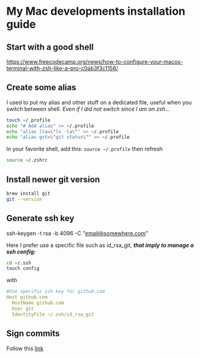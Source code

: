 # My Mac developments installation guide

## Start with a good shell
https://www.freecodecamp.org/news/how-to-configure-your-macos-terminal-with-zsh-like-a-pro-c0ab3f3c1156/

## Create some alias

I used to put my alias and other stuff on a dedicated file, useful when you switch between shell. _Even if I did not switch since I am on zsh..._

```bash
touch ~/.profile
echo "# Add alias" >> ~/.profile
echo "alias lla=\"ls -la\"" >> ~/.profile
echo "alias gst=\"git status\"" >> ~/.profile
```

In your favorite shell, add this: `source ~/.profile` then refresh
```bash
source ~/.zshrc
```


## Install newer git version

```bash
brew install git
git --version
```

## Generate ssh key

ssh-keygen -t rsa -b 4096 -C "email@somewhere.com"

Here I prefer use a specific file such as id_rsa_git, _**that imply to manage a ssh config:**_

```bash
cd ~/.ssh
touch config
```
with

```YAML
#Use specific ssh key for github.com
Host github.com
  HostName github.com
  User git
  IdentityFile ~/.ssh/id_rsa_git
```

## Sign commits

Follow this [link](https://help.github.com/en/github/authenticating-to-github/signing-commits)
